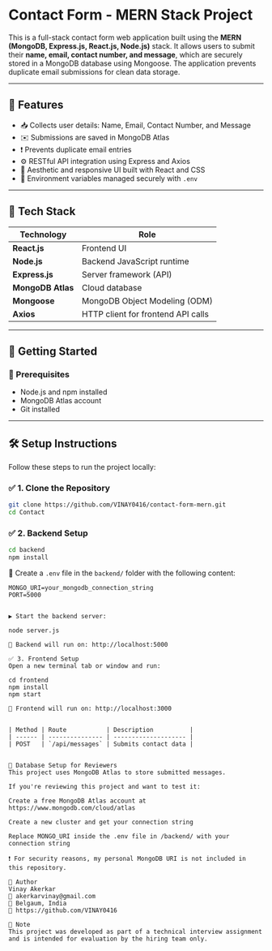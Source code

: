 # Contact Form - MERN Stack Project

This is a full-stack contact form web application built using the **MERN (MongoDB, Express.js, React.js, Node.js)** stack. It allows users to submit their **name, email, contact number, and message**, which are securely stored in a MongoDB database using Mongoose. The application prevents duplicate email submissions for clean data storage.

---

## 📌 Features

- 📥 Collects user details: Name, Email, Contact Number, and Message
- ✉️ Submissions are saved in MongoDB Atlas
- ❗ Prevents duplicate email entries
- ⚙️ RESTful API integration using Express and Axios
- 🎨 Aesthetic and responsive UI built with React and CSS
- 🔐 Environment variables managed securely with `.env`

---

## 📁 Tech Stack

| Technology        | Role                               |
| ----------------- | ---------------------------------- |
| **React.js**      | Frontend UI                        |
| **Node.js**       | Backend JavaScript runtime         |
| **Express.js**    | Server framework (API)             |
| **MongoDB Atlas** | Cloud database                     |
| **Mongoose**      | MongoDB Object Modeling (ODM)      |
| **Axios**         | HTTP client for frontend API calls |

---

## 🚀 Getting Started

### 🔧 Prerequisites

- Node.js and npm installed
- MongoDB Atlas account
- Git installed

---

## 🛠️ Setup Instructions

Follow these steps to run the project locally:

### ✅ 1. Clone the Repository

```bash
git clone https://github.com/VINAY0416/contact-form-mern.git
cd Contact
```

### ✅ 2. Backend Setup

```bash
cd backend
npm install


```

🔐 Create a `.env` file in the `backend/` folder with the following content:

```env
MONGO_URI=your_mongodb_connection_string
PORT=5000


▶️ Start the backend server:

node server.js

📍 Backend will run on: http://localhost:5000

✅ 3. Frontend Setup
Open a new terminal tab or window and run:

cd frontend
npm install
npm start

📍 Frontend will run on: http://localhost:3000


| Method | Route           | Description          |
| ------ | --------------- | -------------------- |
| POST   | `/api/messages` | Submits contact data |


🧠 Database Setup for Reviewers
This project uses MongoDB Atlas to store submitted messages.

If you're reviewing this project and want to test it:

Create a free MongoDB Atlas account at https://www.mongodb.com/cloud/atlas

Create a new cluster and get your connection string

Replace MONGO_URI inside the .env file in /backend/ with your connection string

❗ For security reasons, my personal MongoDB URI is not included in this repository.

👤 Author
Vinay Akerkar
📧 akerkarvinay@gmail.com
📍 Belgaum, India
🔗 https://github.com/VINAY0416

📝 Note
This project was developed as part of a technical interview assignment and is intended for evaluation by the hiring team only.
```
